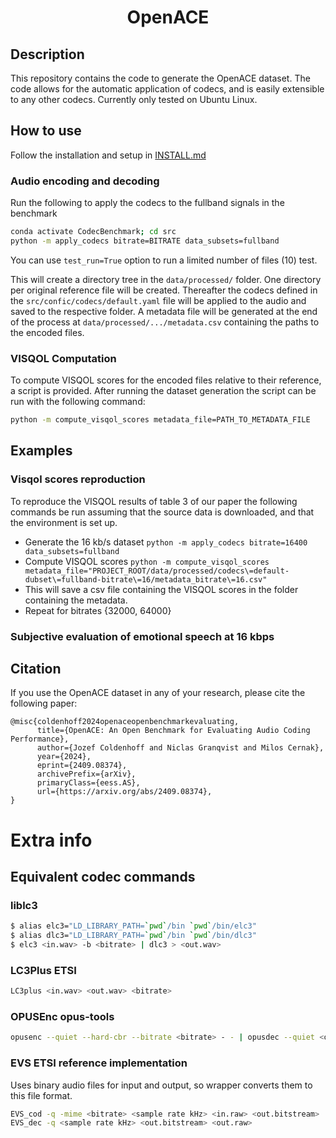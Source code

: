 <div align="center">    
 
# OpenACE
<!-- 
[![Paper](http://img.shields.io/badge/paper-arxiv.1001.2234-B31B1B.svg)](https://www.nature.com/articles/nature14539)
[![Conference](http://img.shields.io/badge/NeurIPS-2019-4b44ce.svg)](https://papers.nips.cc/book/advances-in-neural-information-processing-systems-31-2018)
[![Conference](http://img.shields.io/badge/ICLR-2019-4b44ce.svg)](https://papers.nips.cc/book/advances-in-neural-information-processing-systems-31-2018)
[![Conference](http://img.shields.io/badge/AnyConference-year-4b44ce.svg)](https://papers.nips.cc/book/advances-in-neural-information-processing-systems-31-2018)   -->
<!--
ARXIV   
[![Paper](http://img.shields.io/badge/arxiv-math.co:1480.1111-B31B1B.svg)](https://www.nature.com/articles/nature14539)
-->


<!--  
Conference   
-->   
</div>
 
## Description   
This repository contains the code to generate the OpenACE dataset. The code allows for the automatic application of codecs, and is easily extensible to any other codecs. Currently only tested on Ubuntu Linux. 

## How to use

Follow the installation and setup in [INSTALL.md](INSTALL.md)

### Audio encoding and decoding
Run the following to apply the codecs to the fullband signals in the benchmark
```sh
conda activate CodecBenchmark; cd src
python -m apply_codecs bitrate=BITRATE data_subsets=fullband
```
You can use `test_run=True` option to run a limited number of files (10) test.

This will create a directory tree in the `data/processed/` folder. One directory per original reference file will be created. Thereafter the codecs defined in the `src/confic/codecs/default.yaml` file will be applied to the audio and saved to the respective folder. 
A metadata file will be generated at the end of the process at `data/processed/.../metadata.csv` containing the paths to the encoded files.

### VISQOL Computation
To compute VISQOL scores for the encoded files relative to their reference, a script is provided. After running the dataset generation the script can be run with the following command:

```sh
python -m compute_visqol_scores metadata_file=PATH_TO_METADATA_FILE
```

## Examples

### Visqol scores reproduction
To reproduce the VISQOL results of table 3 of our paper the following commands be run assuming that the source data is downloaded, and that the environment is set up. 
- Generate the 16 kb/s dataset `python -m apply_codecs bitrate=16400 data_subsets=fullband`
- Compute VISQOL scores `python -m compute_visqol_scores metadata_file="PROJECT_ROOT/data/processed/codecs\=default-dubset\=fullband-bitrate\=16/metadata_bitrate\=16.csv"`
- This will save a csv file containing the VISQOL scores in the folder containing the metadata. 
- Repeat for bitrates {32000, 64000} 

### Subjective evaluation of emotional speech at 16 kbps



## Citation
If you use the OpenACE dataset in any of your research, please cite the following paper:

```
@misc{coldenhoff2024openaceopenbenchmarkevaluating,
      title={OpenACE: An Open Benchmark for Evaluating Audio Coding Performance}, 
      author={Jozef Coldenhoff and Niclas Granqvist and Milos Cernak},
      year={2024},
      eprint={2409.08374},
      archivePrefix={arXiv},
      primaryClass={eess.AS},
      url={https://arxiv.org/abs/2409.08374}, 
}
```

# Extra info
## Equivalent codec commands 

### liblc3

```sh
$ alias elc3="LD_LIBRARY_PATH=`pwd`/bin `pwd`/bin/elc3"
$ alias dlc3="LD_LIBRARY_PATH=`pwd`/bin `pwd`/bin/dlc3"
$ elc3 <in.wav> -b <bitrate> | dlc3 > <out.wav>
```

### LC3Plus ETSI
```sh
LC3plus <in.wav> <out.wav> <bitrate>
```

### OPUSEnc opus-tools
```sh
opusenc --quiet --hard-cbr --bitrate <bitrate> - - | opusdec --quiet <out.wav>
```

### EVS ETSI reference implementation
Uses binary audio files for input and output, so wrapper converts them to this file format.
```sh
EVS_cod -q -mime <bitrate> <sample rate kHz> <in.raw> <out.bitstream>
EVS_dec -q <sample rate kHz> <out.bitstream> <out.raw>
```
